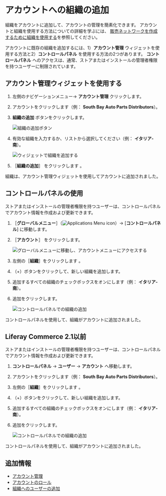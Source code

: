 # アカウントへの組織の追加

組織をアカウントに追加して、アカウントの管理を簡素化できます。 アカウントと組織を使用する方法についての詳細を学ぶには、 [販売ネットワークを作成するために組織を使用する](./using-organizations-to-create-a-sales-network.md)を参照してください。

アカウントに既存の組織を追加するには、1）**アカウント管理** ウィジェットを使用する方法と2）**コントロールパネル** を使用する方法の2つがあります。 **コントロールパネル** へのアクセスは、通常、ストアまたはインストールの管理者権限を持つユーザーに制限されています。

## アカウント管理ウィジェットを使用する

1. 左側のナビゲーションメニュー→ **アカウント管理** クリックします。
1. アカウントをクリックします（例： **South Bay Auto Parts Distributors**）。
1. **組織の追加** ボタンをクリックします。

    ![組織の追加ボタン](./adding-organizations-to-accounts/images/01.png)

1. 有効な組織を入力するか、リストから選択してください（例： **イタリア-南**）。

    ![ウィジェットで組織を追加する](./adding-organizations-to-accounts/images/02.png)

1. ［**組織の追加**］ をクリックします 。

組織は、アカウント管理ウィジェットを使用してアカウントに追加されました。

## コントロールパネルの使用

ストアまたはインストールの管理者権限を持つユーザーは、コントロールパネルでアカウント情報を作成および更新できます。

1. ［**グローバルメニュー**］（![Applications Menu icon](../../images/icon-applications-menu.png)）→ [**コントロールパネル**] に移動します。
1. ［**アカウント**］ をクリックします。

    ![グローバルメニューに移動し、アカウントメニューにアクセスする](./adding-organizations-to-accounts/images/04.png)

1. 左側の［**組織**］をクリックします 。
1. （+）ボタンをクリックして、新しい組織を追加します。
1. 追加するすべての組織のチェックボックスをオンにします（例： **イタリア-南**）。
1. 追加をクリックします。

    ![コントロールパネルでの組織の追加](./adding-organizations-to-accounts/images/03.png)

コントロールパネルを使用して、組織がアカウントに追加されました。

## Liferay Commerce 2.1以前

ストアまたはインストールの管理者権限を持つユーザーは、コントロールパネルでアカウント情報を作成および更新できます。

1. **コントロールパネル** → **ユーザー** → **アカウント** へ移動します。
1. アカウントをクリックします（例： **South Bay Auto Parts Distributors**）。
1. 左側の［**組織**］をクリックします 。
1. （+）ボタンをクリックして、新しい組織を追加します。
1. 追加するすべての組織のチェックボックスをオンにします（例： **イタリア-南**）。
1. 追加をクリックします。

    ![コントロールパネルでの組織の追加](./adding-organizations-to-accounts/images/03.png)

コントロールパネルを使用して、組織がアカウントに追加されました。

## 追加情報

* [アカウント管理](../account-management.md)
* [アカウントのロール](./account-roles.md)
* [組織へのユーザーの追加](https://learn.liferay.com/dxp/latest/ja/users-and-permissions/organizations/adding-users-to-organizations.html)
